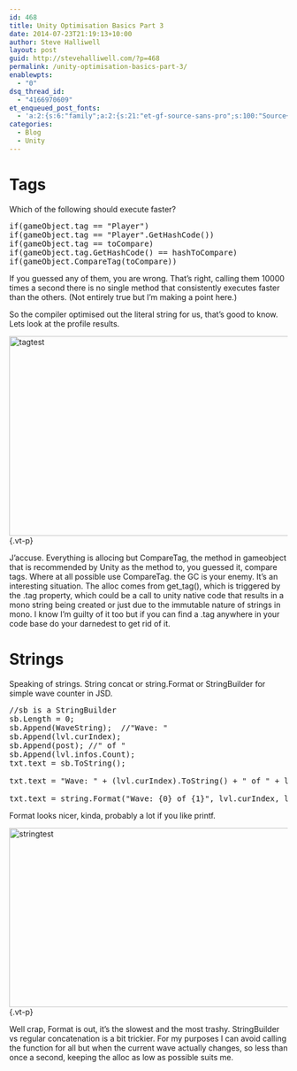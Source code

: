 ```yaml
---
id: 468
title: Unity Optimisation Basics Part 3
date: 2014-07-23T21:19:13+10:00
author: Steve Halliwell
layout: post
guid: http://stevehalliwell.com/?p=468
permalink: /unity-optimisation-basics-part-3/
enablewpts:
  - "0"
dsq_thread_id:
  - "4166970609"
et_enqueued_post_fonts:
  - 'a:2:{s:6:"family";a:2:{s:21:"et-gf-source-sans-pro";s:100:"Source+Sans+Pro:200,200italic,300,300italic,regular,italic,600,600italic,700,700italic,900,900italic";s:10:"et-gf-lato";s:75:"Lato:100,100italic,300,300italic,regular,italic,700,700italic,900,900italic";}s:6:"subset";a:7:{i:0;s:8:"cyrillic";i:1;s:5:"greek";i:2;s:10:"vietnamese";i:3;s:5:"latin";i:4;s:9:"greek-ext";i:5;s:9:"latin-ext";i:6;s:12:"cyrillic-ext";}}'
categories:
  - Blog
  - Unity
---
```

# Tags

Which of the following should execute faster?

<pre class="lang:default decode:true">if(gameObject.tag == "Player")
if(gameObject.tag == "Player".GetHashCode())
if(gameObject.tag == toCompare)
if(gameObject.tag.GetHashCode() == hashToCompare)
if(gameObject.CompareTag(toCompare))</pre>

If you guessed any of them, you are wrong. That&#8217;s right, calling them 10000 times a second there is no single method that consistently executes faster than the others. (Not entirely true but I&#8217;m making a point here.)

So the compiler optimised out the literal string for us, that&#8217;s good to know. Lets look at the profile results.

[<img loading="lazy" class="alignnone size-full wp-image-469" src="http://stevehalliwell.com/wp-content/uploads/2014/07/tagtest.png" alt="tagtest" width="686" height="361" srcset="http://stevehalliwell.com/wp-content/uploads/2014/07/tagtest.png 686w, http://stevehalliwell.com/wp-content/uploads/2014/07/tagtest-300x157.png 300w" sizes="(max-width: 686px) 100vw, 686px" />](http://stevehalliwell.com/wp-content/uploads/2014/07/tagtest.png){.vt-p}

J&#8217;accuse. Everything is allocing but CompareTag, the method in gameobject that is recommended by Unity as the method to, you guessed it, compare tags. Where at all possible use CompareTag. the GC is your enemy. It&#8217;s an interesting situation. The alloc comes from get_tag(), which is triggered by the .tag property, which could be a call to unity native code that results in a mono string being created or just due to the immutable nature of strings in mono. I know I&#8217;m guilty of it too but if you can find a .tag anywhere in your code base do your darnedest to get rid of it.

# Strings

Speaking of strings. String concat or string.Format or StringBuilder for simple wave counter in JSD.

<pre class="lang:default decode:true">//sb is a StringBuilder
sb.Length = 0;
sb.Append(WaveString);	//"Wave: "
sb.Append(lvl.curIndex);
sb.Append(post); //" of "
sb.Append(lvl.infos.Count);
txt.text = sb.ToString();

txt.text = "Wave: " + (lvl.curIndex).ToString() + " of " + lvl.infos.Count.ToString();

txt.text = string.Format("Wave: {0} of {1}", lvl.curIndex, lvl.infos.Count);</pre>

Format looks nicer, kinda, probably a lot if you like printf.

[<img loading="lazy" class="alignnone size-full wp-image-470" src="http://stevehalliwell.com/wp-content/uploads/2014/07/stringtest.png" alt="stringtest" width="673" height="324" srcset="http://stevehalliwell.com/wp-content/uploads/2014/07/stringtest.png 673w, http://stevehalliwell.com/wp-content/uploads/2014/07/stringtest-300x144.png 300w, http://stevehalliwell.com/wp-content/uploads/2014/07/stringtest-672x324.png 672w" sizes="(max-width: 673px) 100vw, 673px" />](http://stevehalliwell.com/wp-content/uploads/2014/07/stringtest.png){.vt-p}

Well crap, Format is out, it&#8217;s the slowest and the most trashy. StringBuilder vs regular concatenation is a bit trickier. For my purposes I can avoid calling the function for all but when the current wave actually changes, so less than once a second, keeping the alloc as low as possible suits me.

&nbsp;